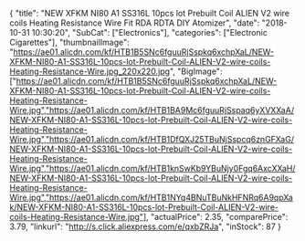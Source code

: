{
	"title": "NEW XFKM NI80 A1 SS316L 10pcs lot Prebuilt Coil ALIEN V2 wire coils Heating Resistance Wire Fit RDA RDTA DIY Atomizer",
	"date": "2018-10-31 10:30:20",
	"SubCat": ["Electronics"],
	"categories": ["Electronic Cigarettes"],
	"thumbnailImage": "https://ae01.alicdn.com/kf/HTB1B5SNc6fguuRjSspkq6xchpXaL/NEW-XFKM-NI80-A1-SS316L-10pcs-lot-Prebuilt-Coil-ALIEN-V2-wire-coils-Heating-Resistance-Wire.jpg_220x220.jpg",
	"BigImage": ["https://ae01.alicdn.com/kf/HTB1B5SNc6fguuRjSspkq6xchpXaL/NEW-XFKM-NI80-A1-SS316L-10pcs-lot-Prebuilt-Coil-ALIEN-V2-wire-coils-Heating-Resistance-Wire.jpg","https://ae01.alicdn.com/kf/HTB1BA9Mc6fguuRjSspaq6yXVXXaA/NEW-XFKM-NI80-A1-SS316L-10pcs-lot-Prebuilt-Coil-ALIEN-V2-wire-coils-Heating-Resistance-Wire.jpg","https://ae01.alicdn.com/kf/HTB1DfQXJ25TBuNjSspcq6znGFXaG/NEW-XFKM-NI80-A1-SS316L-10pcs-lot-Prebuilt-Coil-ALIEN-V2-wire-coils-Heating-Resistance-Wire.jpg","https://ae01.alicdn.com/kf/HTB1knSwKb9YBuNjy0Fgq6AxcXXaH/NEW-XFKM-NI80-A1-SS316L-10pcs-lot-Prebuilt-Coil-ALIEN-V2-wire-coils-Heating-Resistance-Wire.jpg","https://ae01.alicdn.com/kf/HTB1NYq4BNuTBuNkHFNRq6A9qpXak/NEW-XFKM-NI80-A1-SS316L-10pcs-lot-Prebuilt-Coil-ALIEN-V2-wire-coils-Heating-Resistance-Wire.jpg"],
	"actualPrice": 2.35,
	"comparePrice": 3.79,
	"linkurl": "http://s.click.aliexpress.com/e/qxbZRJa",
	"inStock": 87
}

